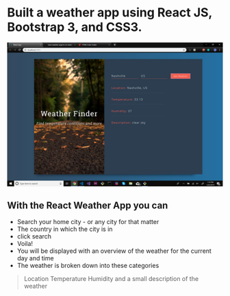 # Built a weather app using React JS, Bootstrap 3, and CSS3.

![alt text](public/weatherPic.png)

## With the React Weather App you can 

- Search your home city - or any city for that matter
- The country in which the city is in
- click search
- Voila!
- You will be displayed with an overview of the weather for the current day and time
- The weather is broken down into these categories
> Location
> Temperature
> Humidity
> and a small description of the weather
